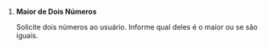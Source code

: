 1. **Maior de Dois Números**
    
    Solicite dois números ao usuário. Informe qual deles é o maior ou se são iguais.